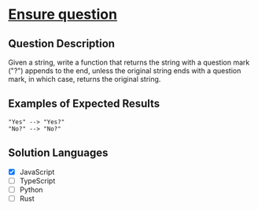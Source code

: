 # [Ensure question](https://www.codewars.com/kata/5866fc43395d9138a7000006)

## Question Description

Given a string, write a function that returns the string with a question mark ("?") appends to the end, unless the original string ends with a question mark, in which case, returns the original string.

## Examples of Expected Results

```
"Yes" --> "Yes?"
"No?" --> "No?"
```

## Solution Languages

- [x] JavaScript
- [ ] TypeScript
- [ ] Python
- [ ] Rust